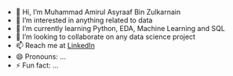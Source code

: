 - 👋 Hi, I’m Muhammad Amirul Asyraaf Bin Zulkarnain
- 👀 I’m interested in anything related to data
- 🌱 I’m currently learning Python, EDA, Machine Learning and SQL
- 💞️ I’m looking to collaborate on any data science project
- 📫 Reach me at [LinkedIn](https://www.linkedin.com/in/muhammad-amirul-asyraaf-zulkarnain/)
- 😄 Pronouns: ...
- ⚡ Fun fact: ...

<!---
Amirul97-Z/Amirul97-Z is a ✨ special ✨ repository because its `README.md` (this file) appears on your GitHub profile.
You can click the Preview link to take a look at your changes.
--->
